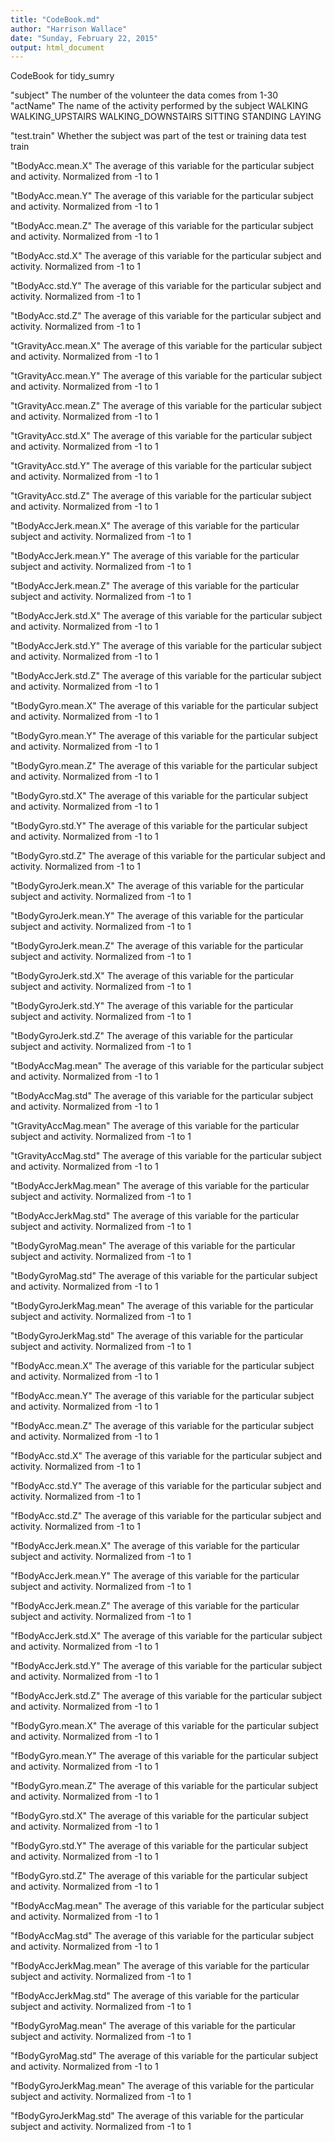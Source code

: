 ```yaml
---
title: "CodeBook.md"
author: "Harrison Wallace"
date: "Sunday, February 22, 2015"
output: html_document
---
```


CodeBook for tidy_sumry

"subject"
    The number of the volunteer the data comes from
        1-30
"actName"
    The name of the activity performed by the subject
        WALKING
        WALKING_UPSTAIRS
        WALKING_DOWNSTAIRS
        SITTING
        STANDING
        LAYING

"test.train"
    Whether the subject was part of the test or training data
        test
        train

"tBodyAcc.mean.X"
    The average of this variable for the particular subject and activity. Normalized from -1 to 1
    
"tBodyAcc.mean.Y"
    The average of this variable for the particular subject and activity. Normalized from -1 to 1
    
"tBodyAcc.mean.Z"
    The average of this variable for the particular subject and activity. Normalized from -1 to 1
    
"tBodyAcc.std.X"
    The average of this variable for the particular subject and activity. Normalized from -1 to 1
    
"tBodyAcc.std.Y"
    The average of this variable for the particular subject and activity. Normalized from -1 to 1
    
"tBodyAcc.std.Z"
    The average of this variable for the particular subject and activity. Normalized from -1 to 1
    
"tGravityAcc.mean.X"
    The average of this variable for the particular subject and activity. Normalized from -1 to 1
    
"tGravityAcc.mean.Y"
    The average of this variable for the particular subject and activity. Normalized from -1 to 1
    
"tGravityAcc.mean.Z"
    The average of this variable for the particular subject and activity. Normalized from -1 to 1
    
"tGravityAcc.std.X"
    The average of this variable for the particular subject and activity. Normalized from -1 to 1
    
"tGravityAcc.std.Y"
    The average of this variable for the particular subject and activity. Normalized from -1 to 1
    
"tGravityAcc.std.Z"
    The average of this variable for the particular subject and activity. Normalized from -1 to 1
    
"tBodyAccJerk.mean.X"
    The average of this variable for the particular subject and activity. Normalized from -1 to 1
    
"tBodyAccJerk.mean.Y"
    The average of this variable for the particular subject and activity. Normalized from -1 to 1
    
"tBodyAccJerk.mean.Z"
    The average of this variable for the particular subject and activity. Normalized from -1 to 1
    
"tBodyAccJerk.std.X"
    The average of this variable for the particular subject and activity. Normalized from -1 to 1
    
"tBodyAccJerk.std.Y"
    The average of this variable for the particular subject and activity. Normalized from -1 to 1
    
"tBodyAccJerk.std.Z"
    The average of this variable for the particular subject and activity. Normalized from -1 to 1
    
"tBodyGyro.mean.X"
    The average of this variable for the particular subject and activity. Normalized from -1 to 1
    
"tBodyGyro.mean.Y"
    The average of this variable for the particular subject and activity. Normalized from -1 to 1
    
"tBodyGyro.mean.Z"
    The average of this variable for the particular subject and activity. Normalized from -1 to 1
    
"tBodyGyro.std.X"
    The average of this variable for the particular subject and activity. Normalized from -1 to 1
    
"tBodyGyro.std.Y"
    The average of this variable for the particular subject and activity. Normalized from -1 to 1
    
"tBodyGyro.std.Z"
    The average of this variable for the particular subject and activity. Normalized from -1 to 1
    
"tBodyGyroJerk.mean.X"
    The average of this variable for the particular subject and activity. Normalized from -1 to 1
    
"tBodyGyroJerk.mean.Y"
    The average of this variable for the particular subject and activity. Normalized from -1 to 1
    
"tBodyGyroJerk.mean.Z"
    The average of this variable for the particular subject and activity. Normalized from -1 to 1
    
"tBodyGyroJerk.std.X"
    The average of this variable for the particular subject and activity. Normalized from -1 to 1
    
"tBodyGyroJerk.std.Y"
    The average of this variable for the particular subject and activity. Normalized from -1 to 1
    
"tBodyGyroJerk.std.Z"
    The average of this variable for the particular subject and activity. Normalized from -1 to 1
    
"tBodyAccMag.mean"
    The average of this variable for the particular subject and activity. Normalized from -1 to 1
    
"tBodyAccMag.std"
    The average of this variable for the particular subject and activity. Normalized from -1 to 1
    
"tGravityAccMag.mean"
    The average of this variable for the particular subject and activity. Normalized from -1 to 1
    
"tGravityAccMag.std"
    The average of this variable for the particular subject and activity. Normalized from -1 to 1
    
"tBodyAccJerkMag.mean"
    The average of this variable for the particular subject and activity. Normalized from -1 to 1
    
"tBodyAccJerkMag.std"
    The average of this variable for the particular subject and activity. Normalized from -1 to 1
    
"tBodyGyroMag.mean"
    The average of this variable for the particular subject and activity. Normalized from -1 to 1
    
"tBodyGyroMag.std"
    The average of this variable for the particular subject and activity. Normalized from -1 to 1
    
"tBodyGyroJerkMag.mean"
    The average of this variable for the particular subject and activity. Normalized from -1 to 1
    
"tBodyGyroJerkMag.std"
    The average of this variable for the particular subject and activity. Normalized from -1 to 1
    
"fBodyAcc.mean.X"
    The average of this variable for the particular subject and activity. Normalized from -1 to 1
    
"fBodyAcc.mean.Y"
    The average of this variable for the particular subject and activity. Normalized from -1 to 1
    
"fBodyAcc.mean.Z"
    The average of this variable for the particular subject and activity. Normalized from -1 to 1
    
"fBodyAcc.std.X"
    The average of this variable for the particular subject and activity. Normalized from -1 to 1
    
"fBodyAcc.std.Y"
    The average of this variable for the particular subject and activity. Normalized from -1 to 1
    
"fBodyAcc.std.Z"
    The average of this variable for the particular subject and activity. Normalized from -1 to 1
    
"fBodyAccJerk.mean.X"
    The average of this variable for the particular subject and activity. Normalized from -1 to 1
    
"fBodyAccJerk.mean.Y"
    The average of this variable for the particular subject and activity. Normalized from -1 to 1
    
"fBodyAccJerk.mean.Z"
    The average of this variable for the particular subject and activity. Normalized from -1 to 1
    
"fBodyAccJerk.std.X"
    The average of this variable for the particular subject and activity. Normalized from -1 to 1
    
"fBodyAccJerk.std.Y"
    The average of this variable for the particular subject and activity. Normalized from -1 to 1
    
"fBodyAccJerk.std.Z"
    The average of this variable for the particular subject and activity. Normalized from -1 to 1
    
"fBodyGyro.mean.X"
    The average of this variable for the particular subject and activity. Normalized from -1 to 1
    
"fBodyGyro.mean.Y"
    The average of this variable for the particular subject and activity. Normalized from -1 to 1
    
"fBodyGyro.mean.Z"
    The average of this variable for the particular subject and activity. Normalized from -1 to 1
    
"fBodyGyro.std.X"
    The average of this variable for the particular subject and activity. Normalized from -1 to 1
    
"fBodyGyro.std.Y"
    The average of this variable for the particular subject and activity. Normalized from -1 to 1
    
"fBodyGyro.std.Z"
    The average of this variable for the particular subject and activity. Normalized from -1 to 1
    
"fBodyAccMag.mean"
    The average of this variable for the particular subject and activity. Normalized from -1 to 1
    
"fBodyAccMag.std"
    The average of this variable for the particular subject and activity. Normalized from -1 to 1
    
"fBodyAccJerkMag.mean"
    The average of this variable for the particular subject and activity. Normalized from -1 to 1
    
"fBodyAccJerkMag.std"
    The average of this variable for the particular subject and activity. Normalized from -1 to 1
    
"fBodyGyroMag.mean"
    The average of this variable for the particular subject and activity. Normalized from -1 to 1
    
"fBodyGyroMag.std"
    The average of this variable for the particular subject and activity. Normalized from -1 to 1
    
"fBodyGyroJerkMag.mean"
    The average of this variable for the particular subject and activity. Normalized from -1 to 1

"fBodyGyroJerkMag.std"
    The average of this variable for the particular subject and activity. Normalized from -1 to 1